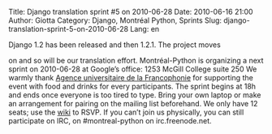 Title: Django translation sprint #5 on 2010-06-28
Date: 2010-06-16 21:00
Author: Giotta
Category: Django, Montréal Python, Sprints
Slug: django-translation-sprint-5-on-2010-06-28
Lang: en

<!--:en-->Django 1.2 has been released and then 1.2.1. The project moves
on and so will be our translation effort. Montréal-Python is organizing
a next sprint on 2010-06-28 at Google’s office: 1253 McGill College
suite 250 We warmly thank [Agence universitaire de la Francophonie][]
for supporting the event with food and drinks for every participants.
The sprint begins at 18h and ends once everyone is too tired to type.
Bring your own laptop or make an arrangement for pairing on the mailing
list beforehand. We only have 12 seats; use the [wiki][] to RSVP. If you
can’t join us physically, you can still participate on IRC, on
\#montreal-python on irc.freenode.net.

  [Agence universitaire de la Francophonie]: http://www.auf.org
  [wiki]: http://wiki.montrealpython.org/index.php/Translation_of_Django_5
